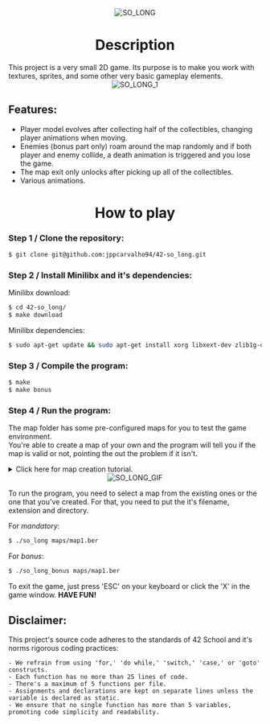 <div align="center">
  <img src="https://i.imgur.com/eArSYVd.png" alt="SO_LONG">
</div>

<div align="center">
  <h1>Description</h1>
</div>
This project is a very small 2D game. Its purpose is to make you work with textures, sprites, and some other very basic gameplay elements.  
  
<div align="center">
  <img src="https://i.imgur.com/7tsij2e.png" alt="SO_LONG_1">
</div>

## Features:
- Player model evolves after collecting half of the collectibles, changing player animations when moving.
- Enemies (bonus part only) roam around the map randomly and if both player and enemy collide, a death animation is triggered and you lose the game.
- The map exit only unlocks after picking up all of the collectibles.
- Various animations.

<div align="center">
  <h1>How to play</h1>
</div>

### Step 1 / Clone the repository:

```bash
$ git clone git@github.com:jppcarvalho94/42-so_long.git
```

### Step 2 / Install Minilibx and it's dependencies:
Minilibx download:
```bash
$ cd 42-so_long/
$ make download
```
Minilibx dependencies:
```bash
$ sudo apt-get update && sudo apt-get install xorg libxext-dev zlib1g-dev libbsd-dev
```


### Step 3 / Compile the program:  

```bash
$ make
$ make bonus
```

### Step 4 / Run the program:
The map folder has some pre-configured maps for you to test the game environment.  
You're able to create a map of your own and the program will tell you if the map is valid or not, pointing the out the problem if it isn't.  

<details>
<summary>Click here for map creation tutorial.</summary>
  
Map Rules:  
It has to be a **rectangular closed map** (walls around) and there needs to be a valid way to collect the balls and to the exit.  
The map file extension has to be **'.ber'**.  
The map is composed by 5 elements:  
```
- '1' for walls;
- '0' for available floor;
- 'P' for Player starting position;
- 'E' for exit;
- 'C' for collectible;
```

Map example:
```
1111111111111111111
10000000000E0001C01
1011111100000101101
101C000101100001101
1011001101100P00001
1000000000000100111
10110011000C0000111
101000C1000110000C1
1011111100111100011
10C1000000000000111
1111111111111111111
```
</details>

<div align="center">
  <img src="https://i.imgur.com/wPFCswz.gif" alt="SO_LONG_GIF">
</div>

To run the program, you need to select a map from the existing ones or the one that you've created. For that, you need to put the it's filename, extension and directory.  
  
For *mandatory*:
```bash
$ ./so_long maps/map1.ber
```
For *bonus*:
```bash
$ ./so_long_bonus maps/map1.ber
```

To exit the game, just press 'ESC' on your keyboard or click the 'X' in the game window. **HAVE FUN!**

## Disclaimer:
This project's source code adheres to the standards of 42 School and it's norms rigorous coding practices:
```
- We refrain from using 'for,' 'do while,' 'switch,' 'case,' or 'goto' constructs.
- Each function has no more than 25 lines of code. 
- There's a maximum of 5 functions per file.
- Assignments and declarations are kept on separate lines unless the variable is declared as static.
- We ensure that no single function has more than 5 variables, promoting code simplicity and readability.
```
